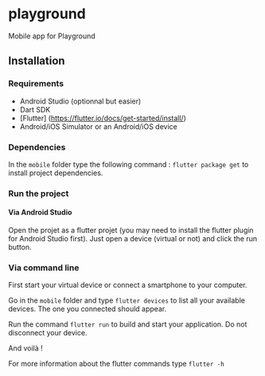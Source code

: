 # playground

Mobile app for Playground

## Installation

### Requirements

- Android Studio (optionnal but easier)
- Dart SDK
- [Flutter] (https://flutter.io/docs/get-started/install/)
- Android/iOS Simulator or an Android/iOS device

### Dependencies

In the `mobile` folder type the following command :
`flutter package get` to install project dependencies.

### Run the project

#### Via Android Studio

Open the projet as a flutter projet (you may need to install the flutter plugin for Android Studio first).
Just open a device (virtual or not) and click the run button.

### Via command line

First start your virtual device or connect a smartphone to your computer.

Go in the `mobile` folder and type `flutter devices` to list all your available devices. The one you connected should appear.

Run the command `flutter run` to build and start your application. Do not disconnect your device.

And voilà !

For more information about the flutter commands type `flutter -h`
